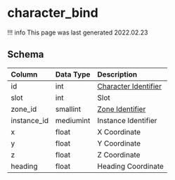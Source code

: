 # character_bind

!!! info
	This page was last generated 2022.02.23

## Schema

| Column | Data Type | Description |
| :--- | :--- | :--- |
| id | int | [Character Identifier](character_data.md) |
| slot | int | Slot |
| zone_id | smallint | [Zone Identifier](../../../../server/zones/zone-list) |
| instance_id | mediumint | Instance Identifier |
| x | float | X Coordinate |
| y | float | Y Coordinate |
| z | float | Z Coordinate |
| heading | float | Heading Coordinate |

